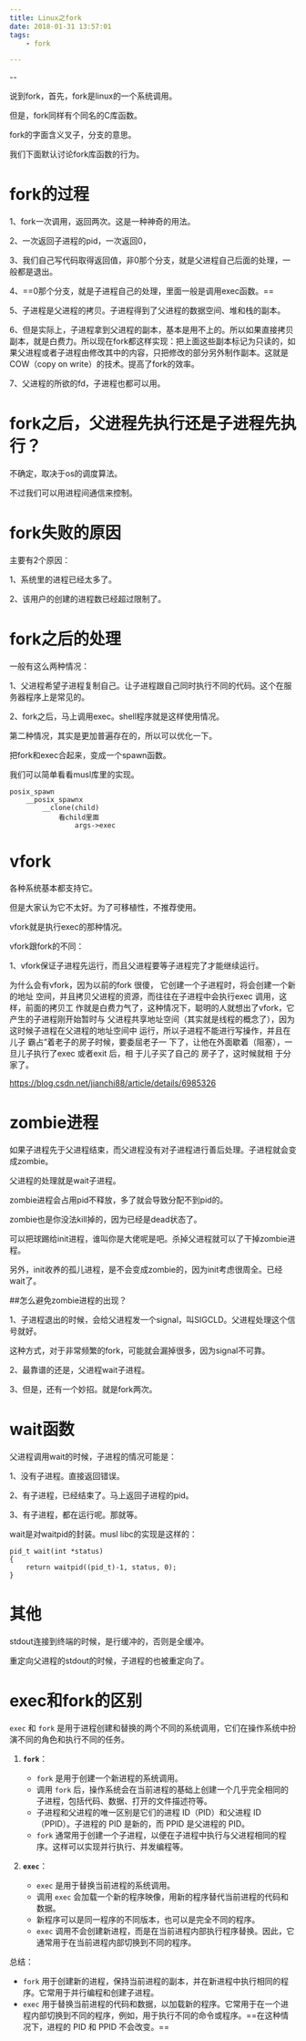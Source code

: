 ```yaml
---
title: Linux之fork
date: 2018-01-31 13:57:01
tags:
	- fork

---
```


--

说到fork，首先，fork是linux的一个系统调用。

但是，fork同样有个同名的C库函数。

fork的字面含义叉子，分支的意思。

我们下面默认讨论fork库函数的行为。

# fork的过程

1、fork一次调用，返回两次。这是一种神奇的用法。

2、一次返回子进程的pid，一次返回0，

3、我们自己写代码取得返回值，非0那个分支，就是父进程自己后面的处理，一般都是退出。

4、==0那个分支，就是子进程自己的处理，里面一般是调用exec函数。==

5、子进程是父进程的拷贝。子进程得到了父进程的数据空间、堆和栈的副本。

6、但是实际上，子进程拿到父进程的副本，基本是用不上的。所以如果直接拷贝副本，就是白费力。所以现在fork都这样实现：把上面这些副本标记为只读的，如果父进程或者子进程由修改其中的内容，只把修改的部分另外制作副本。这就是COW（copy on write）的技术。提高了fork的效率。

7、父进程的所欲的fd，子进程也都可以用。

# fork之后，父进程先执行还是子进程先执行？

不确定，取决于os的调度算法。

不过我们可以用进程间通信来控制。

# fork失败的原因

主要有2个原因：

1、系统里的进程已经太多了。

2、该用户的创建的进程数已经超过限制了。

# fork之后的处理

一般有这么两种情况：

1、父进程希望子进程复制自己。让子进程跟自己同时执行不同的代码。这个在服务器程序上是常见的。

2、fork之后，马上调用exec。shell程序就是这样使用情况。

第二种情况，其实是更加普遍存在的，所以可以优化一下。

把fork和exec合起来，变成一个spawn函数。

我们可以简单看看musl库里的实现。

```
posix_spawn
	__posix_spawnx
		__clone(child)
			看child里面
				args->exec
```

# vfork

各种系统基本都支持它。

但是大家认为它不太好。为了可移植性，不推荐使用。

vfork就是执行exec的那种情况。



vfork跟fork的不同：

1、vfork保证子进程先运行，而且父进程要等子进程完了才能继续运行。



为什么会有vfork，因为以前的fork 很傻， 它创建一个子进程时，将会创建一个新的地址
空间，并且拷贝父进程的资源，而往往在子进程中会执行exec 调用，这样，前面的拷贝工
作就是白费力气了，这种情况下，聪明的人就想出了vfork，它产生的子进程刚开始暂时与
父进程共享地址空间（其实就是线程的概念了），因为这时候子进程在父进程的地址空间中
运行，所以子进程不能进行写操作，并且在儿子 霸占”着老子的房子时候，要委屈老子一
下了，让他在外面歇着（阻塞），一旦儿子执行了exec 或者exit 后，相 于儿子买了自己的
房子了，这时候就相 于分家了。



https://blog.csdn.net/jianchi88/article/details/6985326



# zombie进程

如果子进程先于父进程结束，而父进程没有对子进程进行善后处理。子进程就会变成zombie。

父进程的处理就是wait子进程。

zombie进程会占用pid不释放，多了就会导致分配不到pid的。

zombie也是你没法kill掉的，因为已经是dead状态了。

可以把球踢给init进程，谁叫你是大佬呢是吧。杀掉父进程就可以了干掉zombie进程。

另外，init收养的孤儿进程，是不会变成zombie的，因为init考虑很周全。已经wait了。

##怎么避免zombie进程的出现？

1、子进程退出的时候，会给父进程发一个signal，叫SIGCLD。父进程处理这个信号就好。

这种方式，对于非常频繁的fork，可能就会漏掉很多，因为signal不可靠。

2、最靠谱的还是，父进程wait子进程。

3、但是，还有一个妙招。就是fork两次。



# wait函数

父进程调用wait的时候，子进程的情况可能是：

1、没有子进程。直接返回错误。

2、有子进程，已经结束了。马上返回子进程的pid。

3、有子进程，都在运行呢。那就等。

wait是对waitpid的封装。musl libc的实现是这样的：

```
pid_t wait(int *status)
{
	return waitpid((pid_t)-1, status, 0);
}
```

# 其他

stdout连接到终端的时候，是行缓冲的，否则是全缓冲。

重定向父进程的stdout的时候，子进程的也被重定向了。

# exec和fork的区别

`exec` 和 `fork` 是用于进程创建和替换的两个不同的系统调用，它们在操作系统中扮演不同的角色和执行不同的任务。

1. **`fork`**：
   - `fork` 是用于创建一个新进程的系统调用。
   - 调用 `fork` 后，操作系统会在当前进程的基础上创建一个几乎完全相同的子进程，包括代码、数据、打开的文件描述符等。
   - 子进程和父进程的唯一区别是它们的进程 ID（PID）和父进程 ID（PPID）。子进程的 PID 是新的，而 PPID 是父进程的 PID。
   - `fork` 通常用于创建一个子进程，以便在子进程中执行与父进程相同的程序。这样可以实现并行执行、并发编程等。

2. **`exec`**：
   - `exec` 是用于替换当前进程的系统调用。
   - 调用 `exec` 会加载一个新的程序映像，用新的程序替代当前进程的代码和数据。
   - 新程序可以是同一程序的不同版本，也可以是完全不同的程序。
   - `exec` 调用不会创建新进程，而是在当前进程内部执行程序替换。因此，它通常用于在当前进程内部切换到不同的程序。

总结：
- `fork` 用于创建新的进程，保持当前进程的副本，并在新进程中执行相同的程序。它常用于并行编程和创建子进程。
- `exec` 用于替换当前进程的代码和数据，以加载新的程序。它常用于在一个进程内部切换到不同的程序，例如，用于执行不同的命令或程序。==在这种情况下，进程的 PID 和 PPID 不会改变。==